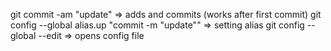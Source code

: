 git commit -am "update" => adds and commits (works after first commit)
git config --global alias.up "commit -m "update"" => setting alias
git config --global --edit => opens config file
